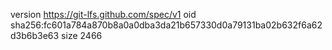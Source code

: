 version https://git-lfs.github.com/spec/v1
oid sha256:fc601a784a870b8a0a0dba3da21b657330d0a79131ba02b632f6a62d3b6b3e63
size 2466
